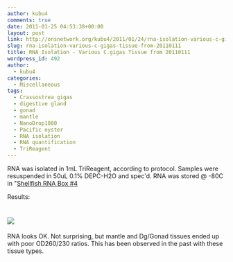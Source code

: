 ```yaml
---
author: kubu4
comments: true
date: 2011-01-25 04:53:38+00:00
layout: post
link: http://onsnetwork.org/kubu4/2011/01/24/rna-isolation-various-c-gigas-tissue-from-20110111/
slug: rna-isolation-various-c-gigas-tissue-from-20110111
title: RNA Isolation - Various C.gigas Tissue from 20110111
wordpress_id: 492
author:
  - kubu4
categories:
  - Miscellaneous
tags:
  - Crassostrea gigas
  - digestive gland
  - gonad
  - mantle
  - NanoDrop1000
  - Pacific oyster
  - RNA isolation
  - RNA quantification
  - TriReagent
---
```


RNA was isolated in 1mL TriReagent, according to protocol. Samples were resuspended in 50uL 0.1% DEPC-H2O and spec'd. RNA was stored @ -80C in "[Shellfish RNA Box #4](https://spreadsheets0.google.com/ccc?hl=en&key=pwrSWt05L-jZMgZvrRwC8QA&hl=en#gid=3)

Results:



# ![](http://eagle.fish.washington.edu/Arabidopsis/RNA%20Spec%20Readings/20110124%20RNA.JPG)



RNA looks OK. Not surprising, but mantle and Dg/Gonad tissues ended up with poor OD260/230 ratios. This has been observed in the past with these tissue types.
